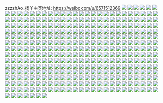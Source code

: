 zzzzhAo_扬羊主页地址: https://weibo.com/u/6571512369 
![](https://wx4.sinaimg.cn/mw2000/007aJoyZly1h8z31akio2j30g30smq7q.jpg) 
![](https://wx4.sinaimg.cn/mw2000/007aJoyZly1h8z31b0d95j30g40snn2k.jpg) 
![](https://wx4.sinaimg.cn/mw2000/007aJoyZly1h8z31bc8bgj30g00shjvx.jpg) 
![](https://wx4.sinaimg.cn/mw2000/007aJoyZly1h8z319ru02j31ne2xlu0y.jpg) 
![](https://wx4.sinaimg.cn/mw2000/007aJoyZly1h8trozwjnwj32c13404qs.jpg) 
![](https://wx4.sinaimg.cn/mw2000/007aJoyZly1h8ts1fh7hhj32c4340u10.jpg) 
![](https://wx4.sinaimg.cn/mw2000/007aJoyZly1h8ts0b6pgcj32c0340kjr.jpg) 
![](https://wx4.sinaimg.cn/mw2000/007aJoyZly1h8trunygdhj32c03404qq.jpg) 
![](https://wx4.sinaimg.cn/mw2000/007aJoyZly1h8ts00uypbj32c03407wl.jpg) 
![](https://wx4.sinaimg.cn/mw2000/007aJoyZly1h8trxr1nybj32c0340npe.jpg) 
![](https://wx4.sinaimg.cn/mw2000/007aJoyZly1h8ss8edbz7j323p35snpd.jpg) 
![](https://wx4.sinaimg.cn/mw2000/007aJoyZly1h8ss8g5tlaj323p35s4qq.jpg) 
![](https://wx4.sinaimg.cn/mw2000/007aJoyZly1h8ss8hfamij323p35s1ky.jpg) 
![](https://wx4.sinaimg.cn/mw2000/007aJoyZly1h8ss8ja6xmj323p35s4qq.jpg) 
![](https://wx4.sinaimg.cn/mw2000/007aJoyZly1h8j5i6x1i5j30n009dgoh.jpg) 
![](https://wx4.sinaimg.cn/mw2000/007aJoyZly1h8j5tpbo0ej30my0umjtt.jpg) 
![](https://wx4.sinaimg.cn/mw2000/007aJoyZly1h8aut4q2qyj313p13pn5m.jpg) 
![](https://wx4.sinaimg.cn/mw2000/007aJoyZly1h88ct44p1yj30u0140471.jpg) 
![](https://wx4.sinaimg.cn/mw2000/007aJoyZly1h88ct5vj7uj30u0141475.jpg) 
![](https://wx4.sinaimg.cn/mw2000/007aJoyZly1h82rj9z9tlj30sz0szn4x.jpg) 
![](https://wx4.sinaimg.cn/mw2000/007aJoyZly1h82rfw0m80j30u00u0wle.jpg) 
![](https://wx4.sinaimg.cn/mw2000/007aJoyZly1h7y42jj2n8j30u0140wmp.jpg) 
![](https://wx4.sinaimg.cn/mw2000/007aJoyZly1h7r6zkn6dyj30hq0m0gq1.jpg) 
![](https://wx4.sinaimg.cn/mw2000/007aJoyZly1h7r7uqgsavj30n007pmz8.jpg) 
![](https://wx4.sinaimg.cn/mw2000/007aJoyZly1h7r7x79qa1j30n01597dg.jpg) 
![](https://wx4.sinaimg.cn/mw2000/007aJoyZly1h7r7x6tffrj30mz199n4h.jpg) 
![](https://wx4.sinaimg.cn/mw2000/007aJoyZly1h7ot7r7ahdj32c0340b2a.jpg) 
![](https://wx4.sinaimg.cn/mw2000/007aJoyZly1h7ot7u72zbj32c0340b2a.jpg) 
![](https://wx4.sinaimg.cn/mw2000/007aJoyZly1h7ot7p6qj5j320f20f4qp.jpg) 
![](https://wx4.sinaimg.cn/mw2000/007aJoyZly1h7ot7yia4mj32bv2bvkjl.jpg) 
![](https://wx4.sinaimg.cn/mw2000/007aJoyZly1h7m0zi6isej30n01ds78r.jpg) 
![](https://wx4.sinaimg.cn/mw2000/007aJoyZly1h7m0zhwxo2j30n01ds78c.jpg) 
![](https://wx4.sinaimg.cn/mw2000/007aJoyZly1h7m0zih7iej30n01ds42o.jpg) 
![](https://wx4.sinaimg.cn/mw2000/007aJoyZly1h79nw689ilj31tb2f34qq.jpg) 
![](https://wx4.sinaimg.cn/mw2000/007aJoyZly1h79nw4ozf3j31sr2ed1ky.jpg) 
![](https://wx4.sinaimg.cn/mw2000/007aJoyZly1h79nw7sck8j31yh2lzhdu.jpg) 
![](https://wx4.sinaimg.cn/mw2000/007aJoyZly1h79nw9sdfgj31te2f77on.jpg) 
![](https://wx4.sinaimg.cn/mw2000/007aJoyZly1h74xej8dqnj32c0340npe.jpg) 
![](https://wx4.sinaimg.cn/mw2000/007aJoyZly1h74xelcovjj32c0340x6q.jpg) 
![](https://wx4.sinaimg.cn/mw2000/007aJoyZly1h74xemy63vj32c0340qv6.jpg) 
![](https://wx4.sinaimg.cn/mw2000/007aJoyZly1h74xeox9a7j31b01qohdt.jpg) 
![](https://wx4.sinaimg.cn/mw2000/007aJoyZly1h74xeq8avvj32c0340u0y.jpg) 
![](https://wx4.sinaimg.cn/mw2000/007aJoyZly1h74xes0ch0j328h2zcx6q.jpg) 
![](https://wx4.sinaimg.cn/mw2000/007aJoyZly1h74xeu3xicj32c0340kjn.jpg) 
![](https://wx4.sinaimg.cn/mw2000/007aJoyZly1h74xehhsndj324g2ty7wj.jpg) 
![](https://wx4.sinaimg.cn/mw2000/007aJoyZly1h74xevydelj31ei1eiaek.jpg) 
![](https://wx4.sinaimg.cn/mw2000/007aJoyZly1h74xex2n1qj31bg1bgdos.jpg) 
![](https://wx4.sinaimg.cn/mw2000/007aJoyZly1h74xey3141j31ei1ei1hh.jpg) 
![](https://wx4.sinaimg.cn/mw2000/007aJoyZly1h74xeyuh5mj31ei1ei7rq.jpg) 
![](https://wx4.sinaimg.cn/mw2000/007aJoyZly1h72fcvrr4uj31ei1eiavn.jpg) 
![](https://wx4.sinaimg.cn/mw2000/007aJoyZly1h72fcb28u5j31ei1ein12.jpg) 
![](https://wx4.sinaimg.cn/mw2000/007aJoyZly1h72fc6gr35j31ei1ei0wk.jpg) 
![](https://wx4.sinaimg.cn/mw2000/007aJoyZly1h72fciif0lj31c91c9tpk.jpg) 
![](https://wx4.sinaimg.cn/mw2000/007aJoyZly1h72fcsk059j318y18y416.jpg) 
![](https://wx4.sinaimg.cn/mw2000/007aJoyZly1h72fcub85bj31cb1cbjuj.jpg) 
![](https://wx4.sinaimg.cn/mw2000/007aJoyZly1h72fceo3e0j31ei1ei77k.jpg) 
![](https://wx4.sinaimg.cn/mw2000/007aJoyZly1h72fc4sj0dj31d41d4e38.jpg) 
![](https://wx4.sinaimg.cn/mw2000/007aJoyZly1h72fcp6gmaj31d81d8n0b.jpg) 
![](https://wx4.sinaimg.cn/mw2000/007aJoyZly1h72fd2p7nej31c91c9dj3.jpg) 
![](https://wx4.sinaimg.cn/mw2000/007aJoyZly1h72fcrfp7fj31cx1cxqo0.jpg) 
![](https://wx4.sinaimg.cn/mw2000/007aJoyZly1h72fcm1e33j32c02c0u0y.jpg) 
![](https://wx4.sinaimg.cn/mw2000/007aJoyZly1h72fcnombtj315b15bduf.jpg) 
![](https://wx4.sinaimg.cn/mw2000/007aJoyZly1h72fccudkgj31ei1eiql1.jpg) 
![](https://wx4.sinaimg.cn/mw2000/007aJoyZly1h6tdzcuhgdj31al1q2hdt.jpg) 
![](https://wx4.sinaimg.cn/mw2000/007aJoyZly1h6tdzdvwg3j31ar1qa7wh.jpg) 
![](https://wx4.sinaimg.cn/mw2000/007aJoyZly1h6tdzenn7lj31ap1q97wh.jpg) 
![](https://wx4.sinaimg.cn/mw2000/007aJoyZly1h6tdzg7ppkj329a30b7wj.jpg) 
![](https://wx4.sinaimg.cn/mw2000/007aJoyZly1h6tdzhs7hzj327o2y6hdv.jpg) 
![](https://wx4.sinaimg.cn/mw2000/007aJoyZly1h6tdzjj9efj327g2xxhdv.jpg) 
![](https://wx4.sinaimg.cn/mw2000/007aJoyZly1h6tdzlo466j31sd2dte83.jpg) 
![](https://wx4.sinaimg.cn/mw2000/007aJoyZly1h6tdznokg9j31tb2cu1kz.jpg) 
![](https://wx4.sinaimg.cn/mw2000/007aJoyZly1h6tdzpjousj32862tlhdw.jpg) 
![](https://wx4.sinaimg.cn/mw2000/007aJoyZly1h6s61rovdlj31xb2kckjl.jpg) 
![](https://wx4.sinaimg.cn/mw2000/007aJoyZly1h6s61pfcygj31hc1z21kx.jpg) 
![](https://wx4.sinaimg.cn/mw2000/007aJoyZly1h6s61q8pdwj31dr1ubno5.jpg) 
![](https://wx4.sinaimg.cn/mw2000/007aJoyZly1h6qfw107dhj30zq1zfjwf.jpg) 
![](https://wx4.sinaimg.cn/mw2000/007aJoyZly1h6qfw1flbnj30we176k9x.jpg) 
![](https://wx4.sinaimg.cn/mw2000/007aJoyZly1h6qfw1y7obj30xs192e0c.jpg) 
![](https://wx4.sinaimg.cn/mw2000/007aJoyZly1h6qfw3p2maj328q2zn4j7.jpg) 
![](https://wx4.sinaimg.cn/mw2000/007aJoyZly1h6qfw4e06pj31hz1zyqtk.jpg) 
![](https://wx4.sinaimg.cn/mw2000/007aJoyZly1h6qfw69ifdj328s2zq7p0.jpg) 
![](https://wx4.sinaimg.cn/mw2000/007aJoyZly1h6qfw6u221j31rp1rp1kx.jpg) 
![](https://wx4.sinaimg.cn/mw2000/007aJoyZly1h6qfw7nkzyj31ik20pjyc.jpg) 
![](https://wx4.sinaimg.cn/mw2000/007aJoyZly1h6qfw9yd2nj30xc3341kx.jpg) 
![](https://wx4.sinaimg.cn/mw2000/007aJoyZly1h6jw8byif3j312x12xjvb.jpg) 
![](https://wx4.sinaimg.cn/mw2000/007aJoyZly1h6jw8h6jd8j30pz1fzncu.jpg) 
![](https://wx4.sinaimg.cn/mw2000/007aJoyZly1h6jw8j40lpj315o2bcqv5.jpg) 
![](https://wx4.sinaimg.cn/mw2000/007aJoyZly1h6jwpz5eo6j31hy1hye81.jpg) 
![](https://wx4.sinaimg.cn/mw2000/007aJoyZly1h6jwe3zgdkj32c0340x6p.jpg) 
![](https://wx4.sinaimg.cn/mw2000/007aJoyZly1h6jwe2l35oj322o3400we.jpg) 
![](https://wx4.sinaimg.cn/mw2000/007aJoyZly1h6jw8cp8soj313d1ggb01.jpg) 
![](https://wx4.sinaimg.cn/mw2000/007aJoyZly1h6jw8e3z8tj32c02c07wi.jpg) 
![](https://wx4.sinaimg.cn/mw2000/007aJoyZly1h5iqit5b5rj31f01w0hba.jpg) 
![](https://wx4.sinaimg.cn/mw2000/007aJoyZly1h5iqiv8s3tj31oy29hhdt.jpg) 
![](https://wx4.sinaimg.cn/mw2000/007aJoyZly1h5iqiw7n67j31q52bge81.jpg) 
![](https://wx4.sinaimg.cn/mw2000/007aJoyZly1h5iqizgg9zj31pz2aknpd.jpg) 
![](https://wx4.sinaimg.cn/mw2000/007aJoyZly1h5ftc64hxuj30hu0hu0x5.jpg) 
![](https://wx4.sinaimg.cn/mw2000/007aJoyZly1h5ftc6lc0aj30hb0hbtds.jpg) 
![](https://wx4.sinaimg.cn/mw2000/007aJoyZly1h5ftc704ykj30ke0kejyq.jpg) 
![](https://wx4.sinaimg.cn/mw2000/007aJoyZly1h5ftc7er8yj30le0ledm9.jpg) 
![](https://wx4.sinaimg.cn/mw2000/007aJoyZly1h5ftc7tph0j30l30l3q9i.jpg) 
![](https://wx4.sinaimg.cn/mw2000/007aJoyZly1h5ftc87j5kj30lj0lj0zb.jpg) 
![](https://wx4.sinaimg.cn/mw2000/007aJoyZly1h2xntx7ig4j32dc35shdv.jpg) 
![](https://wx4.sinaimg.cn/mw2000/007aJoyZly1h2xnu0i0mfj30sg11xh2p.jpg) 
![](https://wx4.sinaimg.cn/mw2000/007aJoyZly1h2xnuf11d8j32dc35s1l0.jpg) 
![](https://wx4.sinaimg.cn/mw2000/007aJoyZly1h2xnuuqws3j32dc35se83.jpg) 
![](https://wx4.sinaimg.cn/mw2000/007aJoyZly1h2xnvcjw8rj32dc35s1l1.jpg) 
![](https://wx4.sinaimg.cn/mw2000/007aJoyZly1h2xnvp5bwgj32dc35s1kz.jpg) 
![](https://wx4.sinaimg.cn/mw2000/007aJoyZly1h2xnvtdgclj32dc35sx6q.jpg) 
![](https://wx4.sinaimg.cn/mw2000/007aJoyZly1h2xntli230j32dc35sb2b.jpg) 
![](https://wx4.sinaimg.cn/mw2000/007aJoyZly1h2xnw8k1j9j32dc35se83.jpg) 
![](https://wx4.sinaimg.cn/mw2000/007aJoyZly1h2u44wxfn8j31a91j5b29.jpg) 
![](https://wx4.sinaimg.cn/mw2000/007aJoyZly1h2sphi8qwoj32302s2hdu.jpg) 
![](https://wx4.sinaimg.cn/mw2000/007aJoyZly1h2sphmlnogj321n2q7b2a.jpg) 
![](https://wx4.sinaimg.cn/mw2000/007aJoyZly1h2rwmeu177j322z350kjn.jpg) 
![](https://wx4.sinaimg.cn/mw2000/007aJoyZly1h2rwl287ifj321s32p1ky.jpg) 
![](https://wx4.sinaimg.cn/mw2000/007aJoyZly1h2rwnauvkxj322t34vkjm.jpg) 
![](https://wx4.sinaimg.cn/mw2000/007aJoyZly1h2rwmxs9ugj323u35snpg.jpg) 
![](https://wx4.sinaimg.cn/mw2000/007aJoyZly1h2rwnsw9x5j335s23ux6p.jpg) 
![](https://wx4.sinaimg.cn/mw2000/007aJoyZly1h2rwo2b3nij322q34s7wi.jpg) 
![](https://wx4.sinaimg.cn/mw2000/007aJoyZly1h2rwlgyrpvj322i34gnpe.jpg) 
![](https://wx4.sinaimg.cn/mw2000/007aJoyZly1h2rwobkltxj323u35r7wj.jpg) 
![](https://wx4.sinaimg.cn/mw2000/007aJoyZly1h2rwlzx8dbj323u35sb2c.jpg) 
![](https://wx4.sinaimg.cn/mw2000/007aJoyZly1h1yhrrhvifj32c0340x6r.jpg) 
![](https://wx4.sinaimg.cn/mw2000/007aJoyZly1h1yhrtg8pxj32c0340b2b.jpg) 
![](https://wx4.sinaimg.cn/mw2000/007aJoyZly1h1yhruqz3mj326b2wf7wj.jpg) 
![](https://wx4.sinaimg.cn/mw2000/007aJoyZly1h1yhrwk9u4j32c0340kjo.jpg) 
![](https://wx4.sinaimg.cn/mw2000/007aJoyZly1h1yhrxqotyj32c03401kz.jpg) 
![](https://wx4.sinaimg.cn/mw2000/007aJoyZly1h1yhrziqjhj32c0340kjn.jpg) 
![](https://wx4.sinaimg.cn/mw2000/007aJoyZly1h1yhs0qhb5j32292r07wj.jpg) 
![](https://wx4.sinaimg.cn/mw2000/007aJoyZly1h1yhrpq3kqj329n30vb2b.jpg) 
![](https://wx4.sinaimg.cn/mw2000/007aJoyZly1h1yhs1dda4j31h81yzu0x.jpg) 
![](https://wx4.sinaimg.cn/mw2000/007aJoyZly1h1e4nui4lxj32c0340hdx.jpg) 
![](https://wx4.sinaimg.cn/mw2000/007aJoyZly1h1e4nvsjopj32bf338x6r.jpg) 
![](https://wx4.sinaimg.cn/mw2000/007aJoyZly1h1e4ny568dj32c0340hdx.jpg) 
![](https://wx4.sinaimg.cn/mw2000/007aJoyZly1h1e4nz9zl4j326r2x04qr.jpg) 
![](https://wx4.sinaimg.cn/mw2000/007aJoyZly1h1e4o0xp4rj31pz2anhdv.jpg) 
![](https://wx4.sinaimg.cn/mw2000/007aJoyZly1h1e4o2moogj32c0340u10.jpg) 
![](https://wx4.sinaimg.cn/mw2000/007aJoyZly1h0d3fhig9mj317l1m51kx.jpg) 
![](https://wx4.sinaimg.cn/mw2000/007aJoyZly1h0d3fli5rkj31tq2flkjl.jpg) 
![](https://wx4.sinaimg.cn/mw2000/007aJoyZly1h0d3fm78myj31581iye28.jpg) 
![](https://wx4.sinaimg.cn/mw2000/007aJoyZly1h0d3fi49z8j30xi18o4d4.jpg) 
![](https://wx4.sinaimg.cn/mw2000/007aJoyZly1h0d3fjhjfmj31rk2cye81.jpg) 
![](https://wx4.sinaimg.cn/mw2000/007aJoyZly1h0d3fkalhgj31g01xab29.jpg) 
![](https://wx4.sinaimg.cn/mw2000/007aJoyZly1gy2wyxch5tj323u23uh7e.jpg) 
![](https://wx4.sinaimg.cn/mw2000/007aJoyZly1gy2wyypcumj31th1th1kx.jpg) 
![](https://wx4.sinaimg.cn/mw2000/007aJoyZly1gy2wyzzvjqj31j21j24hd.jpg) 
![](https://wx4.sinaimg.cn/mw2000/007aJoyZly1gy2wz1pc2sj31u11u17wh.jpg) 
![](https://wx4.sinaimg.cn/mw2000/007aJoyZly1gy2wz3cbqcj335s23uhdt.jpg) 
![](https://wx4.sinaimg.cn/mw2000/007aJoyZly1gy2wyw3i0fj31o01o0hdt.jpg) 
![](https://wx4.sinaimg.cn/mw2000/007aJoyZly1gy2wz4ls45j31o01o07wh.jpg) 
![](https://wx4.sinaimg.cn/mw2000/007aJoyZly1gy2wz644a3j31o01o0nnk.jpg) 
![](https://wx4.sinaimg.cn/mw2000/007aJoyZly1gy2wz8dlg8j31o01o01kx.jpg) 
![](https://wx4.sinaimg.cn/mw2000/007aJoyZly1gw8oomga5wj31ei1eih8l.jpg) 
![](https://wx4.sinaimg.cn/mw2000/007aJoyZly1gw8oolzkpxj30t80t8dke.jpg) 
![](https://wx4.sinaimg.cn/mw2000/007aJoyZly1gw8oonh4vlj32c02c0b2a.jpg) 
![](https://wx4.sinaimg.cn/mw2000/007aJoyZly1gw8ooon3g1j319h23swxm.jpg) 
![](https://wx4.sinaimg.cn/mw2000/007aJoyZly1gw8oorjvi0j31o01o0gwy.jpg) 
![](https://wx4.sinaimg.cn/mw2000/007aJoyZly1gw8oopbhpoj31g81xn1kx.jpg) 
![](https://wx4.sinaimg.cn/mw2000/007aJoyZly1gw8oor6pkqj31nl1nlu0x.jpg) 
![](https://wx4.sinaimg.cn/mw2000/007aJoyZly1gw8oopr478j316o1kwqnt.jpg) 
![](https://wx4.sinaimg.cn/mw2000/007aJoyZly1gw8ooqczh8j31nl1nlqv5.jpg) 
![](https://wx4.sinaimg.cn/mw2000/007aJoyZly1gv7yxqpi4uj61r41r4hdt02.jpg) 
![](https://wx4.sinaimg.cn/mw2000/007aJoyZly1gv7yxryi4kj61ee1ee1cb02.jpg) 
![](https://wx4.sinaimg.cn/mw2000/007aJoyZly1gv7yxvg55rj62c02c01kz02.jpg) 
![](https://wx4.sinaimg.cn/mw2000/007aJoyZly1gv4z67sv2cj61sc1sc7wh02.jpg) 
![](https://wx4.sinaimg.cn/mw2000/007aJoyZly1gv4z69sproj62c02c0qv502.jpg) 
![](https://wx4.sinaimg.cn/mw2000/007aJoyZly1gv4z79ji9mj623y23yhdt02.jpg) 
![](https://wx4.sinaimg.cn/mw2000/007aJoyZly1gv4z6cqsjnj61ei1ei4g902.jpg) 
![](https://wx4.sinaimg.cn/mw2000/007aJoyZly1gv4z6dqd20j61ei1einj602.jpg) 
![](https://wx4.sinaimg.cn/mw2000/007aJoyZly1gv4z6e5jdcj6128128guu02.jpg) 
![](https://wx4.sinaimg.cn/mw2000/007aJoyZly1gv4z9xogduj61of1ofkhl02.jpg) 
![](https://wx4.sinaimg.cn/mw2000/007aJoyZly1gv4z9yfqjkj615d15d4e602.jpg) 
![](https://wx4.sinaimg.cn/mw2000/007aJoyZly1gv4znkg8pmj60n01akah202.jpg) 
![](https://wx4.sinaimg.cn/mw2000/007aJoyZly1guqtru6s01j61vg2hy1hd02.jpg) 
![](https://wx4.sinaimg.cn/mw2000/007aJoyZly1guqtrv793tj61tr2fotwq02.jpg) 
![](https://wx4.sinaimg.cn/mw2000/007aJoyZly1guqtvkrwq5j61qo2bkqth02.jpg) 
![](https://wx4.sinaimg.cn/mw2000/007aJoyZly1guqtpy2hevj61ue2g41kx02.jpg) 
![](https://wx4.sinaimg.cn/mw2000/007aJoyZly1gujz3cipl6j628u2zshdv02.jpg) 
![](https://wx4.sinaimg.cn/mw2000/007aJoyZly1gujz3i3zsdj628w2zvkjn02.jpg) 
![](https://wx4.sinaimg.cn/mw2000/007aJoyZly1gujz3kvgjmj62212qpx6p02.jpg) 
![](https://wx4.sinaimg.cn/mw2000/007aJoyZly1gujz3pn0d1j628e2z7kjn02.jpg) 
![](https://wx4.sinaimg.cn/mw2000/007aJoyZly1gujz43j2vnj628r2zpe8302.jpg) 
![](https://wx4.sinaimg.cn/mw2000/007aJoyZly1gujz41qplrj61zj2ndnpd02.jpg) 
![](https://wx4.sinaimg.cn/mw2000/007aJoyZly1guf8pyra7aj61lp24y1ky02.jpg) 
![](https://wx4.sinaimg.cn/mw2000/007aJoyZly1gtaww7k0fij31m81m87wh.jpg) 
![](https://wx4.sinaimg.cn/mw2000/007aJoyZly1gtaww8dm4xj32c02c0u0x.jpg) 
![](https://wx4.sinaimg.cn/mw2000/007aJoyZly1gtaww9er5jj31lx1lx4qp.jpg) 
![](https://wx4.sinaimg.cn/mw2000/007aJoyZly1gri8i4myb6j30z60z610v.jpg) 
![](https://wx4.sinaimg.cn/mw2000/007aJoyZly1gri8i75vf9j314z14z4j7.jpg) 
![](https://wx4.sinaimg.cn/mw2000/007aJoyZly1gri8i327z0j311u11uajz.jpg) 
![](https://wx4.sinaimg.cn/mw2000/007aJoyZly1gri8iak1htj31nf1nf1kx.jpg) 
![](https://wx4.sinaimg.cn/mw2000/007aJoyZly1gri8icti2wj313x13xh5a.jpg) 
![](https://wx4.sinaimg.cn/mw2000/007aJoyZly1gri8iduwxgj315s1jpagd.jpg) 
![](https://wx4.sinaimg.cn/mw2000/007aJoyZly1gqko371vnpj311w1eitop.jpg) 
![](https://wx4.sinaimg.cn/mw2000/007aJoyZly1gqko36fdpnj312l1fgaqe.jpg) 
![](https://wx4.sinaimg.cn/mw2000/007aJoyZly1go3n07ybhxj318y18y7nx.jpg) 
![](https://wx4.sinaimg.cn/mw2000/007aJoyZly1go3n08cefoj30ys0ys15w.jpg) 
![](https://wx4.sinaimg.cn/mw2000/007aJoyZly1go3n077oyfj31re1ree81.jpg) 
![](https://wx4.sinaimg.cn/mw2000/007aJoyZly1go3n0a5k31j32c0340hdv.jpg) 
![](https://wx4.sinaimg.cn/mw2000/007aJoyZly1gnjuwtjs87j32c02c0kjm.jpg) 
![](https://wx4.sinaimg.cn/mw2000/007aJoyZly1gnjuwug982j32ak2akkjm.jpg) 
![](https://wx4.sinaimg.cn/mw2000/007aJoyZly1gnjuwvdk4tj32c02c0qv6.jpg) 
![](https://wx4.sinaimg.cn/mw2000/007aJoyZly1gnjuww4ng5j32c02c0e82.jpg) 
![](https://wx4.sinaimg.cn/mw2000/007aJoyZly1gnjuwsn1egj32ro1z7x6r.jpg) 
![](https://wx4.sinaimg.cn/mw2000/007aJoyZly1gnjuwwy9u6j32c02c0e82.jpg) 
![](https://wx4.sinaimg.cn/mw2000/007aJoyZly1gnjuwxpupzj32c02c04qr.jpg) 
![](https://wx4.sinaimg.cn/mw2000/007aJoyZly1gnjuwynh00j32c02c0hdu.jpg) 
![](https://wx4.sinaimg.cn/mw2000/007aJoyZly1gnjuwzd4qkj32c02c0u0x.jpg) 
![](https://wx4.sinaimg.cn/mw2000/007aJoyZly1gm57r3gepoj30mz0du0vk.jpg) 
![](https://wx4.sinaimg.cn/mw2000/007aJoyZly1gldbnbeppjj30t00t00z9.jpg) 
![](https://wx4.sinaimg.cn/mw2000/007aJoyZly1gldbnkghdyj30n00bzk0r.jpg) 
![](https://wx4.sinaimg.cn/mw2000/007aJoyZly1gldbncc1gbj30rq0rqq9f.jpg) 
![](https://wx4.sinaimg.cn/mw2000/007aJoyZly1gldbndnl0dj31hz1hzu0x.jpg) 
![](https://wx4.sinaimg.cn/mw2000/007aJoyZly1gldbnfqbc1j31o01o0x6p.jpg) 
![](https://wx4.sinaimg.cn/mw2000/007aJoyZly1gldbngpfg8j31fs1fsu0x.jpg) 
![](https://wx4.sinaimg.cn/mw2000/007aJoyZly1gldbnho65gj31o01o0npd.jpg) 
![](https://wx4.sinaimg.cn/mw2000/007aJoyZly1gldbniv6u9j31o01o04qp.jpg) 
![](https://wx4.sinaimg.cn/mw2000/007aJoyZly1gldbnk10xhj31o01o0kjl.jpg) 
![](https://wx4.sinaimg.cn/mw2000/007aJoyZly1gka1xjol0rj31o01o0b29.jpg) 
![](https://wx4.sinaimg.cn/mw2000/007aJoyZly1gka1xm2ie4j31o01o0e81.jpg) 
![](https://wx4.sinaimg.cn/mw2000/007aJoyZly1gka1xnau4gj31my1myu0x.jpg) 
![](https://wx4.sinaimg.cn/mw2000/007aJoyZly1gka1xpv0mmj31o01o0e81.jpg) 
![](https://wx4.sinaimg.cn/mw2000/007aJoyZly1gka1xqvp4dj31o01o0b29.jpg) 
![](https://wx4.sinaimg.cn/mw2000/007aJoyZly1gka1xrxtunj31o01o0b29.jpg) 
![](https://wx4.sinaimg.cn/mw2000/007aJoyZly1gka1xivqq7j31o01o0e81.jpg) 
![](https://wx4.sinaimg.cn/mw2000/007aJoyZly1gka1xswqx8j31o01o0e81.jpg) 
![](https://wx4.sinaimg.cn/mw2000/007aJoyZly1gka1xu6ifsj31n21n2qv5.jpg) 
![](https://wx4.sinaimg.cn/mw2000/007aJoyZly1gjtwx9w4uej31o01o0npd.jpg) 
![](https://wx4.sinaimg.cn/mw2000/007aJoyZly1gjlqnc0qswj30j30j3gng.jpg) 
![](https://wx4.sinaimg.cn/mw2000/007aJoyZly1gjivay279kj32c02c0x6p.jpg) 
![](https://wx4.sinaimg.cn/mw2000/007aJoyZly1gjivazg2a7j32c02c07wi.jpg) 
![](https://wx4.sinaimg.cn/mw2000/007aJoyZly1gj58x3k38ij31921o3x64.jpg) 
![](https://wx4.sinaimg.cn/mw2000/007aJoyZly1gj58ykg42pj326s26sqv6.jpg) 
![](https://wx4.sinaimg.cn/mw2000/007aJoyZly1gj0vfytuyhj31a01a0tt7.jpg) 
![](https://wx4.sinaimg.cn/mw2000/007aJoyZly1gj0vfzp1l9j31av1avavg.jpg) 
![](https://wx4.sinaimg.cn/mw2000/007aJoyZly1gj0vg08uzij319q19qh60.jpg) 
![](https://wx4.sinaimg.cn/mw2000/007aJoyZly1gi6nypn9iej31o01o0e81.jpg) 
![](https://wx4.sinaimg.cn/mw2000/007aJoyZly1gi6o2btpdcj30u00u0kjl.jpg) 
![](https://wx4.sinaimg.cn/mw2000/007aJoyZly1gg8v127z28j30mz05a0th.jpg) 
![](https://wx4.sinaimg.cn/mw2000/007aJoyZly1gg8a3a0meuj3238238b29.jpg) 
![](https://wx4.sinaimg.cn/mw2000/007aJoyZly1gg8a3c9vmnj31jl1jl7wh.jpg) 
![](https://wx4.sinaimg.cn/mw2000/007aJoyZly1gg8a3edv49j328t28t1j2.jpg) 
![](https://wx4.sinaimg.cn/mw2000/007aJoyZly1gg8a37xbnmj31l81l8kcy.jpg) 
![](https://wx4.sinaimg.cn/mw2000/007aJoyZly1gftc1ebkxjj31o01o0npd.jpg) 
![](https://wx4.sinaimg.cn/mw2000/007aJoyZly1gftc1dkevoj31o01o0e81.jpg) 
![](https://wx4.sinaimg.cn/mw2000/007aJoyZly1gfs2nb30xnj31o01o01ky.jpg) 
![](https://wx4.sinaimg.cn/mw2000/007aJoyZly1gfs2n940fnj31jh2ale82.jpg) 
![](https://wx4.sinaimg.cn/mw2000/007aJoyZly1gfs2ncvwkoj31o01o04qq.jpg) 
![](https://wx4.sinaimg.cn/mw2000/007aJoyZly1gfs2ndymucj31o01o0npd.jpg) 
![](https://wx4.sinaimg.cn/mw2000/007aJoyZly1gfs2nf8i40j31o01o01g4.jpg) 
![](https://wx4.sinaimg.cn/mw2000/007aJoyZly1gfs2nggxowj31ke1kex6p.jpg) 
![](https://wx4.sinaimg.cn/mw2000/007aJoyZly1gfs2nhgfqmj31c41c4b1b.jpg) 
![](https://wx4.sinaimg.cn/mw2000/007aJoyZly1gfs2ni550zj31m91m9e5u.jpg) 
![](https://wx4.sinaimg.cn/mw2000/007aJoyZly1gfs2niwzl4j31ab1ab000.jpg) 
![](https://wx4.sinaimg.cn/mw2000/007aJoyZly1gfdvc1vpy3j30i306c77m.jpg) 
![](https://wx4.sinaimg.cn/mw2000/007aJoyZly1gf6crknt4bj30l207bwhb.jpg) 
![](https://wx4.sinaimg.cn/mw2000/007aJoyZly1gf5nlsybz9j31hd0u04a9.jpg) 
![](https://wx4.sinaimg.cn/mw2000/007aJoyZly1gf4hfcitn7j3334334u0x.jpg) 
![](https://wx4.sinaimg.cn/mw2000/007aJoyZly1gf3swbqs2bj321a21ab29.jpg) 
![](https://wx4.sinaimg.cn/mw2000/007aJoyZly1gf3swczc2rj31m11m1hdd.jpg) 
![](https://wx4.sinaimg.cn/mw2000/007aJoyZly1gf3swes2wcj31vq1vq4qp.jpg) 
![](https://wx4.sinaimg.cn/mw2000/007aJoyZly1gf3swfkov3j31ei1ei4dw.jpg) 
![](https://wx4.sinaimg.cn/mw2000/007aJoyZly1gf3swhirmsj31gd1gd4fs.jpg) 
![](https://wx4.sinaimg.cn/mw2000/007aJoyZly1gf3swkgt78j32bv2bvkjm.jpg) 
![](https://wx4.sinaimg.cn/mw2000/007aJoyZly1gez9u5d2prj317r1mc7t8.jpg) 
![](https://wx4.sinaimg.cn/mw2000/007aJoyZly1gez9u1ay7bj315y1jxe44.jpg) 
![](https://wx4.sinaimg.cn/mw2000/007aJoyZly1gez9u8rwodj317q1mcx3h.jpg) 
![](https://wx4.sinaimg.cn/mw2000/007aJoyZly1gez9uc35epj317q1mdqpz.jpg) 
![](https://wx4.sinaimg.cn/mw2000/007aJoyZly1gewemqur7yj313c1xy1kx.jpg) 
![](https://wx4.sinaimg.cn/mw2000/007aJoyZly1gewemoy7bnj31xu1xu4qp.jpg) 
![](https://wx4.sinaimg.cn/mw2000/007aJoyZly1geug6o079pj328j28jkic.jpg) 
![](https://wx4.sinaimg.cn/mw2000/007aJoyZly1geug6sbv5ij327h27he81.jpg) 
![](https://wx4.sinaimg.cn/mw2000/007aJoyZly1geug6m755qj32222221kx.jpg) 
![](https://wx4.sinaimg.cn/mw2000/007aJoyZly1geug6tp46rj323d23d1kx.jpg) 
![](https://wx4.sinaimg.cn/mw2000/007aJoyZly1geug6uxpkgj31vl1vlnmb.jpg) 
![](https://wx4.sinaimg.cn/mw2000/007aJoyZly1geug6wttedj31yu1yu1kx.jpg) 
![](https://wx4.sinaimg.cn/mw2000/007aJoyZly1gec8f71924j30rs0nq449.jpg) 
![](https://wx4.sinaimg.cn/mw2000/007aJoyZly1gec8f8kpczj32o82o8npd.jpg) 
![](https://wx4.sinaimg.cn/mw2000/007aJoyZly1gec8fc3evpj32o82o84qq.jpg) 
![](https://wx4.sinaimg.cn/mw2000/007aJoyZly1gec8gn74xfj30rs0nqtgv.jpg) 
![](https://wx4.sinaimg.cn/mw2000/007aJoyZly1gec8f6ehs6j32o82o81kx.jpg) 
![](https://wx4.sinaimg.cn/mw2000/007aJoyZly1gec8fe88t9j32o82o8e82.jpg) 
![](https://wx4.sinaimg.cn/mw2000/007aJoyZly1gec8fetrdvj30rs0nq131.jpg) 
![](https://wx4.sinaimg.cn/mw2000/007aJoyZly1gec8fga36lj32o82o8x6p.jpg) 
![](https://wx4.sinaimg.cn/mw2000/007aJoyZly1gec8fhpwjmj32o82o8b2a.jpg) 
![](https://wx4.sinaimg.cn/mw2000/007aJoyZly1gduuj7m9dij32bz340hdu.jpg) 
![](https://wx4.sinaimg.cn/mw2000/007aJoyZly1gduuj8hk4bj30mz19yu0a.jpg) 
![](https://wx4.sinaimg.cn/mw2000/007aJoyZly1gduuj97f10j31901904qp.jpg) 
![](https://wx4.sinaimg.cn/mw2000/007aJoyZly1gduuj4mgwrj31js1jse81.jpg) 
![](https://wx4.sinaimg.cn/mw2000/007aJoyZly1gduuj9mmzvj30mz19yawl.jpg) 
![](https://wx4.sinaimg.cn/mw2000/007aJoyZly1gduujafwccj31o01o0u0x.jpg) 
![](https://wx4.sinaimg.cn/mw2000/007aJoyZly1gduujbvucdj320w2p7kjm.jpg) 
![](https://wx4.sinaimg.cn/mw2000/007aJoyZly1gduujdkh4ij32c03407wj.jpg) 
![](https://wx4.sinaimg.cn/mw2000/007aJoyZly1gduujehug9j317q17q4qp.jpg) 
![](https://wx4.sinaimg.cn/mw2000/007aJoyZly1gcdlq94vjqj31591594cr.jpg) 
![](https://wx4.sinaimg.cn/mw2000/007aJoyZly1gcdlq7epspj30n00s1n46.jpg) 
![](https://wx4.sinaimg.cn/mw2000/007aJoyZly1gbp38s1wemj3340340x6q.jpg) 
![](https://wx4.sinaimg.cn/mw2000/007aJoyZly1gbp38pxmjvj32c034u4qq.jpg) 
![](https://wx4.sinaimg.cn/mw2000/007aJoyZly1gbp38tzn37j30jg0jgacv.jpg) 
![](https://wx4.sinaimg.cn/mw2000/007aJoyZly1gbp38tlw7kj31ei1ei7rw.jpg) 
![](https://wx4.sinaimg.cn/mw2000/007aJoyZly1gbexrmgg1lj31o01o04d2.jpg) 
![](https://wx4.sinaimg.cn/mw2000/007aJoyZly1gbexrmxqqoj31o01o0e2o.jpg) 
![](https://wx4.sinaimg.cn/mw2000/007aJoyZly1gbexrm24wfj31f61f61kx.jpg) 
![](https://wx4.sinaimg.cn/mw2000/007aJoyZly1gbexrovniqj32bv2bv4qr.jpg) 
![](https://wx4.sinaimg.cn/mw2000/007aJoyZly1gantw3px7bj31ei1eix5i.jpg) 
![](https://wx4.sinaimg.cn/mw2000/007aJoyZly1ganutd5up5j31ei1ei1kx.jpg) 
![](https://wx4.sinaimg.cn/mw2000/007aJoyZly1gagd8z1otvj31c81c8b29.jpg) 
![](https://wx4.sinaimg.cn/mw2000/007aJoyZly1gagd9070zyj31a81a87wh.jpg) 
![](https://wx4.sinaimg.cn/mw2000/007aJoyZly1gagd8y9yg0j31b31b37wh.jpg) 
![](https://wx4.sinaimg.cn/mw2000/007aJoyZly1gagd90zkqzj31aa1aa7wh.jpg) 
![](https://wx4.sinaimg.cn/mw2000/007aJoyZly1ga5i5drs10j31ei1eik6i.jpg) 
![](https://wx4.sinaimg.cn/mw2000/007aJoyZly1ga5i5d06z4j31x62k5qv6.jpg) 
![](https://wx4.sinaimg.cn/mw2000/007aJoyZly1g9rx4obz9mj30n01frgyx.jpg) 
![](https://wx4.sinaimg.cn/mw2000/007aJoyZly1g9rx4q0pypj30n02k0b29.jpg) 
![](https://wx4.sinaimg.cn/mw2000/007aJoyZly1g9rx4qguz3j30n00ld785.jpg) 
![](https://wx4.sinaimg.cn/mw2000/007aJoyZly1g9mosmni01j316o16ob29.jpg) 
![](https://wx4.sinaimg.cn/mw2000/007aJoyZly1g9mosjyy9dj319u19ukjl.jpg) 
![](https://wx4.sinaimg.cn/mw2000/007aJoyZly1g9asosbj6dj32tc240qv5.jpg) 
![](https://wx4.sinaimg.cn/mw2000/007aJoyZly1g9asoqlpodj32tc2407wi.jpg) 
![](https://wx4.sinaimg.cn/mw2000/007aJoyZly1g9asott1aej32tc240qv5.jpg) 
![](https://wx4.sinaimg.cn/mw2000/007aJoyZly1g96xlbb5uej31o01o0kjl.jpg) 
![](https://wx4.sinaimg.cn/mw2000/007aJoyZly1g96xlc0rs7j31o01o0kjl.jpg) 
![](https://wx4.sinaimg.cn/mw2000/007aJoyZly1g96xld71tqj33402c0qv6.jpg) 
![](https://wx4.sinaimg.cn/mw2000/007aJoyZly1g96xle9ky9j31o01o0kjl.jpg) 
![](https://wx4.sinaimg.cn/mw2000/007aJoyZly1g96xlf39x1j31o01o0hdt.jpg) 
![](https://wx4.sinaimg.cn/mw2000/007aJoyZly1g96xlg5opxj33402c01ky.jpg) 
![](https://wx4.sinaimg.cn/mw2000/007aJoyZly1g96xliiv3ej31o01o0e81.jpg) 
![](https://wx4.sinaimg.cn/mw2000/007aJoyZly1g96xlk2scxj31o01o0hdt.jpg) 
![](https://wx4.sinaimg.cn/mw2000/007aJoyZly1g96xlkxw83j33402c0kjl.jpg) 
![](https://wx4.sinaimg.cn/mw2000/007aJoyZly1g95clzv6msj31o02yo4qq.jpg) 
![](https://wx4.sinaimg.cn/mw2000/007aJoyZly1g95cly350nj32bc2bckjm.jpg) 
![](https://wx4.sinaimg.cn/mw2000/007aJoyZly1g8zyq2ne6ej31fs1fse81.jpg) 
![](https://wx4.sinaimg.cn/mw2000/007aJoyZly1g8zyq1xf7vj31gm1gme81.jpg) 
![](https://wx4.sinaimg.cn/mw2000/007aJoyZly1g8zyq44ydtj31ve2huu0x.jpg) 
![](https://wx4.sinaimg.cn/mw2000/007aJoyZly1g8etrq6aphj30n00yih0c.jpg) 
![](https://wx4.sinaimg.cn/mw2000/007aJoyZly1g8etrqjluoj30n01bxnlo.jpg) 
![](https://wx4.sinaimg.cn/mw2000/007aJoyZly1g8etrpv571j30n00yi4ai.jpg) 
![](https://wx4.sinaimg.cn/mw2000/007aJoyZly1g7ka1rjhauj31400u0gp5.jpg) 
![](https://wx4.sinaimg.cn/mw2000/007aJoyZly1g7ka1sc8l5j30u014046w.jpg) 
![](https://wx4.sinaimg.cn/mw2000/007aJoyZly1g7ka1t7xqyj30u0140jyt.jpg) 
![](https://wx4.sinaimg.cn/mw2000/007aJoyZly1g7ka1tq19aj30u0140jvd.jpg) 
![](https://wx4.sinaimg.cn/mw2000/007aJoyZly1g6wjs68hmcj30u0140jxz.jpg) 
![](https://wx4.sinaimg.cn/mw2000/007aJoyZly1g6wjro6g9xj30u0140n3a.jpg) 
![](https://wx4.sinaimg.cn/mw2000/007aJoyZly1g6rvul05q5j30u01400wa.jpg) 
![](https://wx4.sinaimg.cn/mw2000/007aJoyZly1g6rvulkrrij30u00u0zny.jpg) 
![](https://wx4.sinaimg.cn/mw2000/007aJoyZly1g6rw8uvup7j31c80u0tlw.jpg) 
![](https://wx4.sinaimg.cn/mw2000/007aJoyZly1g6rw8wg7x5j30rs1jk7gb.jpg) 
![](https://wx4.sinaimg.cn/mw2000/007aJoyZly1g6rw8x1xy5j30qo1o0qhp.jpg) 
![](https://wx4.sinaimg.cn/mw2000/007aJoyZly1g6rw8xlyevj30qo1o0wof.jpg) 
![](https://wx4.sinaimg.cn/mw2000/007aJoyZly1g6rwfbkn7cj30u01407an.jpg) 
![](https://wx4.sinaimg.cn/mw2000/007aJoyZly1g6rwfcb5sdj30u00u0773.jpg) 
![](https://wx4.sinaimg.cn/mw2000/007aJoyZly1g6rwfcq7j3j30u01o010m.jpg) 
![](https://wx4.sinaimg.cn/mw2000/007aJoyZly1g6os9t5lpsj30u00tzgri.jpg) 
![](https://wx4.sinaimg.cn/mw2000/007aJoyZly1g6os9tocz7j30u00tz44k.jpg) 
![](https://wx4.sinaimg.cn/mw2000/007aJoyZly1g68bswg074j31c41c0x6q.jpg) 
![](https://wx4.sinaimg.cn/mw2000/007aJoyZly1g68bsx32jkj30zh0zi1kx.jpg) 
![](https://wx4.sinaimg.cn/mw2000/007aJoyZly1g68bsyug1uj31o01o01l0.jpg) 
![](https://wx4.sinaimg.cn/mw2000/007aJoyZly1g65vlxxktej30k01o01k8.jpg) 
![](https://wx4.sinaimg.cn/mw2000/007aJoyZly1g65vlcl5yaj31901o0qv6.jpg) 
![](https://wx4.sinaimg.cn/mw2000/007aJoyZly1g65drcwri7j31901o0u0y.jpg) 
![](https://wx4.sinaimg.cn/mw2000/007aJoyZly1g65dret3e0j31901o0x6q.jpg) 
![](https://wx4.sinaimg.cn/mw2000/007aJoyZly1g65drfnwcdj30qv0quqhk.jpg) 
